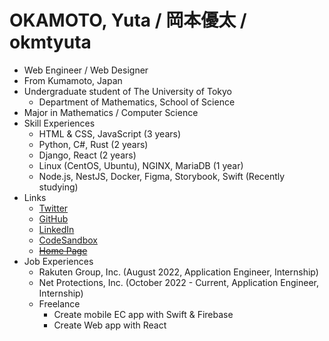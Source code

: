# OKAMOTO, Yuta / 岡本優太 / okmtyuta

- Web Engineer / Web Designer
- From Kumamoto, Japan
- Undergraduate student of The University of Tokyo
  - Department of Mathematics, School of Science
- Major in Mathematics / Computer Science
- Skill Experiences
  - HTML & CSS, JavaScript (3 years)
  - Python, C#, Rust (2 years)
  - Django, React (2 years)
  - Linux (CentOS, Ubuntu), NGINX, MariaDB (1 year)
  - Node.js, NestJS, Docker, Figma, Storybook, Swift (Recently studying)
- Links
  - [Twitter](https://twitter.com/okmtyuta)
  - [GitHub](https://github.com/okmtyuta)
  - [LinkedIn](https://linkedin.com/in/okmtyuta)
  - [CodeSandbox](https://codesandbox.io/u/okmtyuta)
  - [~~Home Page~~](https://okmtyuta.jp)
- Job Experiences
  - Rakuten Group, Inc. (August 2022, Application Engineer, Internship)
  - Net Protections, Inc. (October 2022 - Current, Application Engineer, Internship)
  - Freelance
    - Create mobile EC app with Swift & Firebase
    - Create Web app with React

